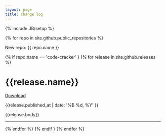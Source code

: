 ```yaml
---
layout: page
title: Change log
---
```

{% include JB/setup %}

{% for repo in site.github.public_repositories %}

New repo: {{ repo.name }}

(% if repo.name == 'code-cracker' }
{% for release in site.github.releases %}

# {{release.name}}
[Download]({{release.html_url}})

{{release.published_at | date: '%B %d, %Y' }}

{{release.body}}

---

{% endfor %}
{% endif }
{% endfor %}
